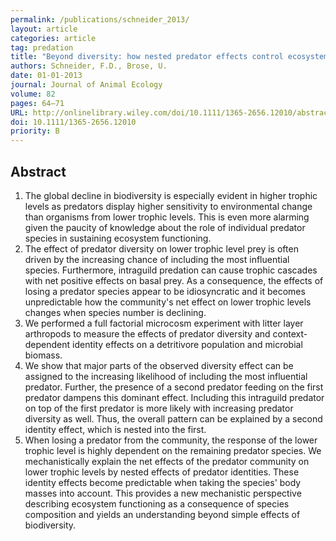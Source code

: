 ```yaml
---
permalink: /publications/schneider_2013/
layout: article
categories: article
tag: predation
title: "Beyond diversity: how nested predator effects control ecosystem functions"
authors: Schneider, F.D., Brose, U.
date: 01-01-2013
journal: Journal of Animal Ecology
volume: 82
pages: 64–71
URL: http://onlinelibrary.wiley.com/doi/10.1111/1365-2656.12010/abstract
doi: 10.1111/1365-2656.12010
priority: B
---
```


## Abstract

1. The global decline in biodiversity is especially evident in higher trophic levels as predators display higher sensitivity to environmental change than organisms from lower trophic levels. This is even more alarming given the paucity of knowledge about the role of individual predator species in sustaining ecosystem functioning.
2. The effect of predator diversity on lower trophic level prey is often driven by the increasing chance of including the most influential species. Furthermore, intraguild predation can cause trophic cascades with net positive effects on basal prey. As a consequence, the effects of losing a predator species appear to be idiosyncratic and it becomes unpredictable how the community's net effect on lower trophic levels changes when species number is declining.
3. We performed a full factorial microcosm experiment with litter layer arthropods to measure the effects of predator diversity and context-dependent identity effects on a detritivore population and microbial biomass.
4. We show that major parts of the observed diversity effect can be assigned to the increasing likelihood of including the most influential predator. Further, the presence of a second predator feeding on the first predator dampens this dominant effect. Including this intraguild predator on top of the first predator is more likely with increasing predator diversity as well. Thus, the overall pattern can be explained by a second identity effect, which is nested into the first.
5. When losing a predator from the community, the response of the lower trophic level is highly dependent on the remaining predator species. We mechanistically explain the net effects of the predator community on lower trophic levels by nested effects of predator identities. These identity effects become predictable when taking the species' body masses into account. This provides a new mechanistic perspective describing ecosystem functioning as a consequence of species composition and yields an understanding beyond simple effects of biodiversity.